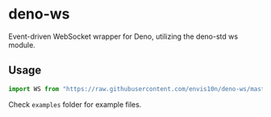 # deno-ws

Event-driven WebSocket wrapper for Deno, utilizing the deno-std ws module.

## Usage

```ts
import WS from "https://raw.githubusercontent.com/envis10n/deno-ws/master/mod.ts";
```

Check `examples` folder for example files.